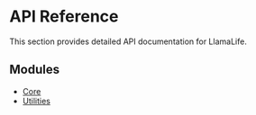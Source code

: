 # API Reference

This section provides detailed API documentation for LlamaLife.

## Modules

- [Core](core.md)
- [Utilities](utilities.md)
